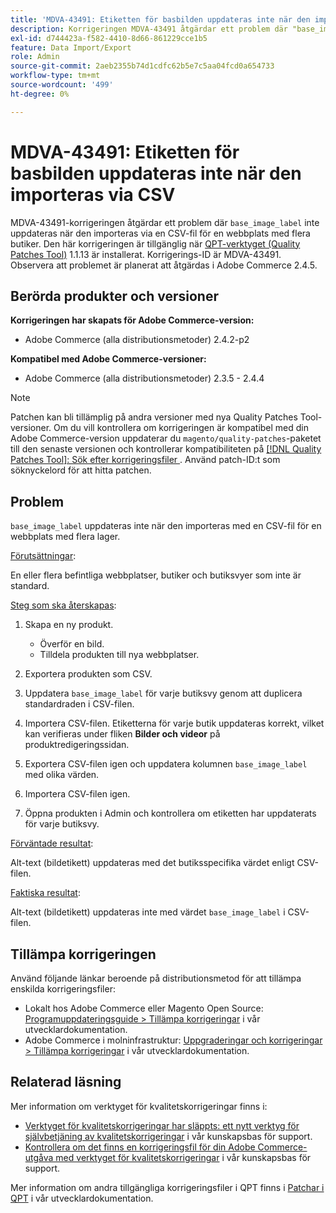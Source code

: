 ```yaml
---
title: 'MDVA-43491: Etiketten för basbilden uppdateras inte när den importeras via CSV'
description: Korrigeringen MDVA-43491 åtgärdar ett problem där "base_image_label" inte uppdateras när den importeras via en CSV-fil för en webbplats med flera lager. Den här korrigeringen är tillgänglig när [QPT-verktyget (Quality Patches Tool)](/help/announcements/adobe-commerce-announcements/magento-quality-patches-released-new-tool-to-self-serve-quality-patches.md) 1.1.13 är installerat. Korrigerings-ID är MDVA-43491. Observera att problemet är planerat att åtgärdas i Adobe Commerce 2.4.5.
exl-id: d744423a-f582-4410-8d66-861229cce1b5
feature: Data Import/Export
role: Admin
source-git-commit: 2aeb2355b74d1cdfc62b5e7c5aa04fcd0a654733
workflow-type: tm+mt
source-wordcount: '499'
ht-degree: 0%

---
```


# MDVA-43491: Etiketten för basbilden uppdateras inte när den importeras via CSV

MDVA-43491-korrigeringen åtgärdar ett problem där `base_image_label` inte uppdateras när den importeras via en CSV-fil för en webbplats med flera butiker. Den här korrigeringen är tillgänglig när [QPT-verktyget (Quality Patches Tool)](/help/announcements/adobe-commerce-announcements/magento-quality-patches-released-new-tool-to-self-serve-quality-patches.md) 1.1.13 är installerat. Korrigerings-ID är MDVA-43491. Observera att problemet är planerat att åtgärdas i Adobe Commerce 2.4.5.

## Berörda produkter och versioner

**Korrigeringen har skapats för Adobe Commerce-version:**

* Adobe Commerce (alla distributionsmetoder) 2.4.2-p2

**Kompatibel med Adobe Commerce-versioner:**

* Adobe Commerce (alla distributionsmetoder) 2.3.5 - 2.4.4

>[!NOTE]
>
>Patchen kan bli tillämplig på andra versioner med nya Quality Patches Tool-versioner. Om du vill kontrollera om korrigeringen är kompatibel med din Adobe Commerce-version uppdaterar du `magento/quality-patches`-paketet till den senaste versionen och kontrollerar kompatibiliteten på [[!DNL Quality Patches Tool]: Sök efter korrigeringsfiler ](https://experienceleague.adobe.com/tools/commerce-quality-patches/index.html). Använd patch-ID:t som söknyckelord för att hitta patchen.

## Problem

`base_image_label` uppdateras inte när den importeras med en CSV-fil för en webbplats med flera lager.

<u>Förutsättningar</u>:

En eller flera befintliga webbplatser, butiker och butiksvyer som inte är standard.

<u>Steg som ska återskapas</u>:

1. Skapa en ny produkt.

   * Överför en bild.
   * Tilldela produkten till nya webbplatser.

1. Exportera produkten som CSV.
1. Uppdatera `base_image_label` för varje butiksvy genom att duplicera standardraden i CSV-filen.
1. Importera CSV-filen. Etiketterna för varje butik uppdateras korrekt, vilket kan verifieras under fliken **Bilder och videor** på produktredigeringssidan.
1. Exportera CSV-filen igen och uppdatera kolumnen `base_image_label` med olika värden.
1. Importera CSV-filen igen.
1. Öppna produkten i Admin och kontrollera om etiketten har uppdaterats för varje butiksvy.

<u>Förväntade resultat</u>:

Alt-text (bildetikett) uppdateras med det butiksspecifika värdet enligt CSV-filen.

<u>Faktiska resultat</u>:

Alt-text (bildetikett) uppdateras inte med värdet `base_image_label` i CSV-filen.

## Tillämpa korrigeringen

Använd följande länkar beroende på distributionsmetod för att tillämpa enskilda korrigeringsfiler:

* Lokalt hos Adobe Commerce eller Magento Open Source: [Programuppdateringsguide > Tillämpa korrigeringar](https://experienceleague.adobe.com/en/docs/commerce-operations/tools/quality-patches-tool/usage) i vår utvecklardokumentation.
* Adobe Commerce i molninfrastruktur: [Uppgraderingar och korrigeringar > Tillämpa korrigeringar](https://experienceleague.adobe.com/en/docs/commerce-cloud-service/user-guide/develop/upgrade/apply-patches) i vår utvecklardokumentation.

## Relaterad läsning

Mer information om verktyget för kvalitetskorrigeringar finns i:

* [Verktyget för kvalitetskorrigeringar har släppts: ett nytt verktyg för självbetjäning av kvalitetskorrigeringar](/help/announcements/adobe-commerce-announcements/magento-quality-patches-released-new-tool-to-self-serve-quality-patches.md) i vår kunskapsbas för support.
* [Kontrollera om det finns en korrigeringsfil för din Adobe Commerce-utgåva med verktyget för kvalitetskorrigeringar](/help/support-tools/patches-available-in-qpt-tool/check-patch-for-magento-issue-with-magento-quality-patches.md) i vår kunskapsbas för support.

Mer information om andra tillgängliga korrigeringsfiler i QPT finns i [Patchar i QPT](https://experienceleague.adobe.com/tools/commerce-quality-patches/index.html) i vår utvecklardokumentation.
